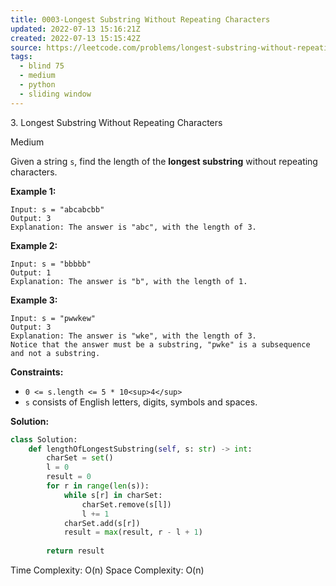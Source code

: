```yaml
---
title: 0003-Longest Substring Without Repeating Characters
updated: 2022-07-13 15:16:21Z
created: 2022-07-13 15:15:42Z
source: https://leetcode.com/problems/longest-substring-without-repeating-characters/
tags:
  - blind 75
  - medium
  - python
  - sliding window
---
```


3\. Longest Substring Without Repeating Characters

Medium

Given a string `s`, find the length of the **longest substring** without repeating characters.

**Example 1:**

```
Input: s = "abcabcbb"
Output: 3
Explanation: The answer is "abc", with the length of 3.

```

**Example 2:**

```
Input: s = "bbbbb"
Output: 1
Explanation: The answer is "b", with the length of 1.

```

**Example 3:**

```
Input: s = "pwwkew"
Output: 3
Explanation: The answer is "wke", with the length of 3.
Notice that the answer must be a substring, "pwke" is a subsequence and not a substring.

```

**Constraints:**

- `0 <= s.length <= 5 * 10<sup>4</sup>`
- `s` consists of English letters, digits, symbols and spaces.

**Solution:**
```python
class Solution:
    def lengthOfLongestSubstring(self, s: str) -> int:
        charSet = set()
        l = 0
        result = 0
        for r in range(len(s)):
            while s[r] in charSet:
                charSet.remove(s[l])
                l += 1
            charSet.add(s[r])
            result = max(result, r - l + 1)
            
        return result
```
Time Complexity: O(n)
Space Complexity: O(n)